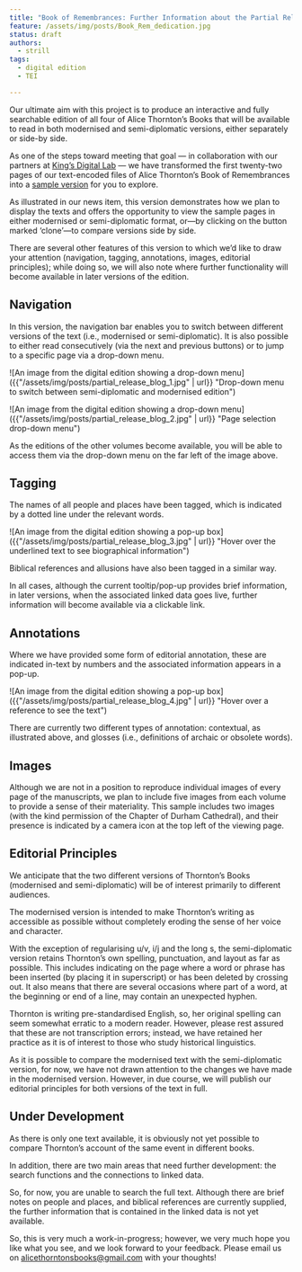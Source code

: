 ```yaml
---
title: "Book of Remembrances: Further Information about the Partial Release"
feature: /assets/img/posts/Book_Rem_dedication.jpg
status: draft
authors:
  - strill
tags:
  - digital edition
  - TEI

---
```


Our ultimate aim with this project is to produce an interactive and fully searchable edition of all four of Alice Thornton’s Books that will be available to read in both modernised and semi-diplomatic versions, either separately or side-by side.

As one of the steps toward meeting that goal — in collaboration with our partners at [King’s Digital Lab](https://thornton.kdl.kcl.ac.uk/about/) — we have transformed the first twenty-two pages of our text-encoded files of Alice Thornton’s Book of Remembrances into a [sample version](https://thornton.kdl.kcl.ac.uk/books/viewer/?&p0.lo=l1) for you to explore. 

As illustrated in our news item, this version demonstrates how we plan to display the texts and offers the opportunity to view the sample pages in either modernised or semi-diplomatic format, or—by clicking on the button marked ‘clone’—to compare versions side by side.

There are several other features of this version to which we’d like to draw your attention (navigation, tagging, annotations, images, editorial principles); while doing so, we will also note where further functionality will become available in later versions of the edition. 

## Navigation

In this version, the navigation bar enables you to switch between different versions of the text (i.e., modernised or semi-diplomatic). It is also possible to either read consecutively (via the next and previous buttons) or to jump to a specific page via a drop-down menu.

![An image from the digital edition showing a drop-down menu]({{"/assets/img/posts/partial_release_blog_1.jpg" | url}} "Drop-down menu to switch between semi-diplomatic and modernised edition")

![An image from the digital edition showing a drop-down menu]({{"/assets/img/posts/partial_release_blog_2.jpg" | url}} "Page selection drop-down menu")

As the editions of the other volumes become available, you will be able to access them via the drop-down menu on the far left of the image above.

## Tagging 

The names of all people and places have been tagged, which is indicated by a dotted line under the relevant words.

![An image from the digital edition showing a pop-up box]({{"/assets/img/posts/partial_release_blog_3.jpg" | url}} "Hover over the underlined text to see biographical information")

Biblical references and allusions have also been tagged in a similar way.

In all cases, although the current tooltip/pop-up provides brief information, in later versions, when the associated linked data goes live, further information will become available via a clickable link.

## Annotations

Where we have provided some form of editorial annotation, these are indicated in-text by numbers and the associated information appears in a pop-up.

![An image from the digital edition showing a pop-up box]({{"/assets/img/posts/partial_release_blog_4.jpg" | url}} "Hover over a reference to see the text")

There are currently two different types of annotation: contextual, as illustrated above, and glosses (i.e., definitions of archaic or obsolete words).

## Images 

Although we are not in a position to reproduce individual images of every page of the manuscripts, we plan to include five images from each volume to provide a sense of their materiality. This sample includes two images (with the kind permission of the Chapter of Durham Cathedral), and their presence is indicated by a camera icon at the top left of the viewing page. 

## Editorial Principles

We anticipate that the two different versions of Thornton’s Books (modernised and semi-diplomatic) will be of interest primarily to different audiences.

The modernised version is intended to make Thornton’s writing as accessible as possible without completely eroding the sense of her voice and character. 

With the exception of regularising u/v, i/j and the long s, the semi-diplomatic version retains Thornton’s own spelling, punctuation, and layout as far as possible. This includes indicating on the page where a word or phrase has been inserted (by placing it in superscript) or has been deleted by crossing out. It also means that there are several occasions where part of a word, at the beginning or end of a line, may contain an unexpected hyphen.

Thornton is writing pre-standardised English, so, her original spelling can seem somewhat erratic to a modern reader. However, please rest assured that these are not transcription errors; instead, we have retained her practice as it is of interest to those who study historical linguistics.

As it is possible to compare the modernised text with the semi-diplomatic version, for now, we have not drawn attention to the changes we have made in the modernised version. However, in due course, we will publish our editorial principles for both versions of the text in full.

## Under Development

As there is only one text available, it is obviously not yet possible to compare Thornton’s account of the same event in different books.

In addition, there are two main areas that need further development: the search functions and the connections to linked data. 

So, for now, you are unable to search the full text. Although there are brief notes on people and places, and biblical references are currently supplied, the further information that is contained in the linked data is not yet available.

So, this is very much a work-in-progress; however, we very much hope you like what you see, and we look forward to your feedback. Please email us on alicethorntonsbooks@gmail.com with your thoughts!


